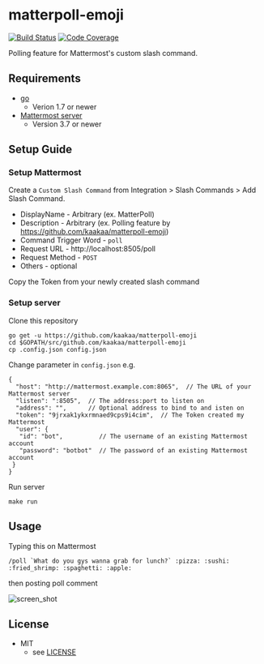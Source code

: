 # matterpoll-emoji

[![Build Status](https://travis-ci.org/kaakaa/matterpoll-emoji.svg?branch=master)](https://travis-ci.org/kaakaa/matterpoll-emoji)
[![Code Coverage](https://codecov.io/gh/kaakaa/matterpoll-emoji/branch/master/graph/badge.svg)](https://codecov.io/gh/kaakaa/matterpoll-emoji/branch/master)

Polling feature for Mattermost's custom slash command.

## Requirements
- [go](https://golang.org/)
    - Verion 1.7 or newer
- [Mattermost server](https://about.mattermost.com/)
    - Version 3.7 or newer

## Setup Guide

### Setup Mattermost

Create a `Custom Slash Command` from Integration > Slash Commands > Add Slash Command.

* DisplayName - Arbitrary (ex. MatterPoll)
* Description - Arbitrary (ex. Polling feature by https://github.com/kaakaa/matterpoll-emoji)
* Command Trigger Word - `poll`
* Request URL - http://localhost:8505/poll
* Request Method - `POST`
* Others - optional

Copy the Token from your newly created slash command

### Setup server

Clone this repository
```
go get -u https://github.com/kaakaa/matterpoll-emoji
cd $GOPATH/src/github.com/kaakaa/matterpoll-emoji
cp .config.json config.json
```

Change parameter in `config.json` e.g.
```
{
  "host": "http://mattermost.example.com:8065",  // The URL of your Mattermost server
  "listen": ":8505",  // The address:port to listen on
  "address": "",      // Optional address to bind to and isten on
  "token": "9jrxak1ykxrmnaed9cps9i4cim",  // The Token created my Mattermost
  "user": {
   "id": "bot",          // The username of an existing Mattermost account
   "password": "botbot"  // The password of an existing Mattermost account
 }
}
```

Run server
```
make run
```

## Usage

Typing this on Mattermost

```
/poll `What do you gys wanna grab for lunch?` :pizza: :sushi: :fried_shrimp: :spaghetti: :apple:
```

then posting poll comment

![screen_shot](https://raw.githubusercontent.com/kaakaa/matterpoll-emoji/master/matterpoll-emoji.png)

## License
* MIT
  * see [LICENSE](LICENSE)
